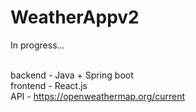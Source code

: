 # WeatherAppv2

In progress...
<br>
<br>

backend - Java + Spring boot <br>
frontend - React.js <br>
API - https://openweathermap.org/current <br>
